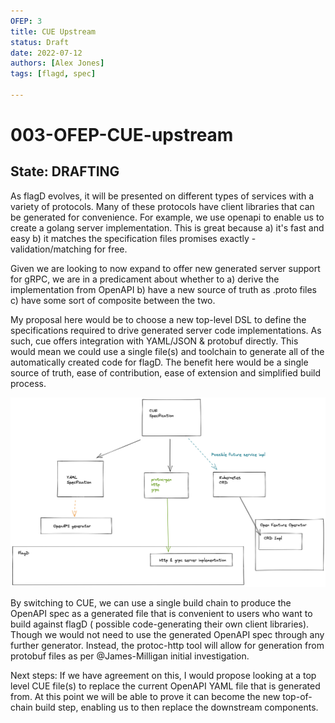 ```yaml
---
OFEP: 3
title: CUE Upstream
status: Draft
date: 2022-07-12
authors: [Alex Jones]
tags: [flagd, spec]

---
```

# 003-OFEP-CUE-upstream

## State: DRAFTING

As flagD evolves, it will be presented on different types of services with a variety of protocols.
Many of these protocols have client libraries that can be generated for convenience.
For example, we use openapi to enable us to create a golang server implementation.
This is great because a) it's fast and easy b) it matches the specification files promises exactly - validation/matching for free.

Given we are looking to now expand to offer new generated server support for gRPC, we are in a predicament about whether to a) derive the implementation from OpenAPI b) have a new source of truth as .proto files c) have some sort of composite between the two.

My proposal here would be to choose a new top-level DSL to define the specifications required to drive generated server code implementations. As such, cue offers integration with YAML/JSON & protobuf directly.
This would mean we could use a single file(s) and toolchain to generate all of the automatically created code for flagD.
The benefit here would be a single source of truth, ease of contribution, ease of extension and simplified build process.

<!-- <img src="images/003-01.png" width="300"> -->
![unlabelled_image](images/003-01.png "unlabelled_image")

By switching to CUE, we can use a single build chain to produce the OpenAPI spec as a generated file that is convenient to users who want to build against flagD ( possible code-generating their own client libraries). Though we would not need to use the generated OpenAPI spec through any further generator. Instead, the protoc-http tool will allow for generation from protobuf files as per @James-Milligan initial investigation.

Next steps:
If we have agreement on this, I would propose looking at a top level CUE file(s) to replace the current OpenAPI YAML file that is generated from. At this point we will be able to prove it can become the new top-of-chain build step, enabling us to then replace the downstream components.